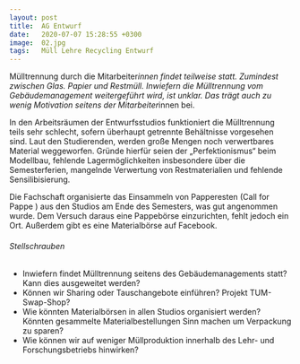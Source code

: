 ```yaml
---
layout: post
title:  AG Entwurf
date:   2020-07-07 15:28:55 +0300
image:  02.jpg
tags:   Müll Lehre Recycling Entwurf
---
```

Mülltrennung durch die Mitarbeiter*innen findet teilweise statt. Zumindest zwischen Glas. Papier und
Restmüll. Inwiefern die Mülltrennung vom Gebäudemanagement weitergeführt wird, ist unklar. Das
trägt auch zu wenig Motivation seitens der Mitarbeiter*innen bei.

In den Arbeitsräumen der Entwurfsstudios funktioniert die Mülltrennung teils sehr schlecht,
sofern überhaupt getrennte Behältnisse vorgesehen sind. Laut den Studierenden, werden
große Mengen noch verwertbares Material weggeworfen. Gründe hierfür seien der „Perfektionismus“
beim Modellbau, fehlende Lagermöglichkeiten insbesondere über die Semesterferien,
mangelnde Verwertung von Restmaterialien und fehlende Sensilibisierung.

Die Fachschaft organisierte das Einsammeln von Papperesten (Call for Pappe ) aus den Studios am
Ende des Semesters, was gut angenommen wurde. Dem Versuch daraus eine Pappebörse einzurichten,
fehlt jedoch ein Ort. Außerdem gibt es eine Materialbörse auf Facebook.

###### Stellschrauben

* Inwiefern findet Mülltrennung seitens des Gebäudemanagements statt? Kann dies ausgeweitet werden?
* Können wir Sharing oder Tauschangebote einführen? Projekt TUM-Swap-Shop?
* Wie könnten Materialbörsen in allen Studios organisiert werden? Könnten gesammelte Materialbestellungen
Sinn machen um Verpackung zu sparen?
* Wie können wir auf weniger Müllproduktion innerhalb des Lehr- und Forschungsbetriebs hinwirken?
